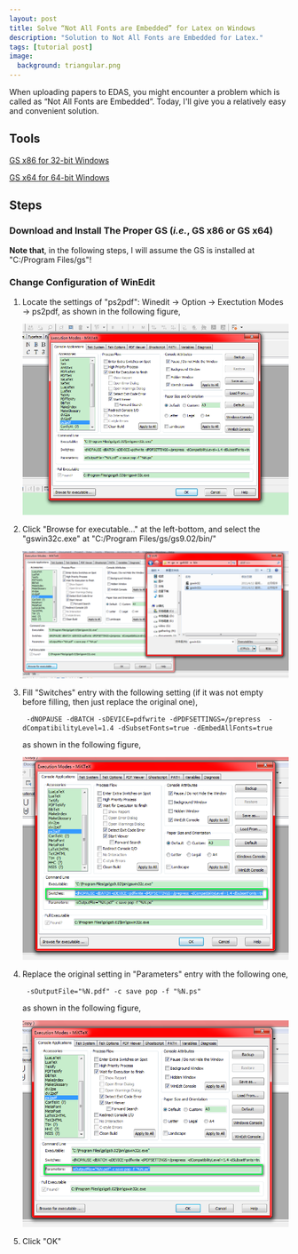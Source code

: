 ```yaml
---
layout: post
title: Solve “Not All Fonts are Embedded” for Latex on Windows
description: "Solution to Not All Fonts are Embedded for Latex."
tags: [tutorial post]
image:
  background: triangular.png
---
```


When uploading papers to EDAS, you might encounter a problem which is called as “Not All Fonts are Embedded”. Today, I'll give you a relatively easy and convenient solution.

## Tools

[GS x86 for 32-bit Windows](http://pan.baidu.com/s/1hq701wC) 

[GS x64 for 64-bit Windows](http://pan.baidu.com/s/1pJDXLVl)

## Steps

### Download and Install The Proper GS (_i.e._, GS x86 or GS x64)

**Note that**, in the following steps, I will assume the GS is installed at "C:/Program Files/gs"!

### Change Configuration of WinEdit

1. Locate the settings of "ps2pdf": Winedit -> Option -> Exectution Modes -> ps2pdf, as shown in the following figure,

    ![ ](../images/ps2pdf_conf.png)

2. Click "Browse for executable..." at the left-bottom, and select the "gswin32c.exe" at "C:/Program Files/gs/gs9.02/bin/"

    ![ ](../images/ps2pdf_conf_exec.png)

3. Fill "Switches" entry with the following setting (if it was not empty before filling, then just replace the original one),

        -dNOPAUSE -dBATCH -sDEVICE=pdfwrite -dPDFSETTINGS=/prepress  -dCompatibilityLevel=1.4 -dSubsetFonts=true -dEmbedAllFonts=true

    as shown in the following figure,

    ![ ](../images/ps2pdf_conf_switch.png)

4. Replace the original setting in "Parameters" entry with the following one,

        -sOutputFile="%N.pdf" -c save pop -f "%N.ps"

    as shown in the following figure,

    ![ ](../images/ps2pdf_conf_param.png)

5. Click "OK"




